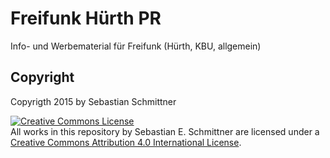 # Freifunk Hürth PR
Info- und Werbematerial für Freifunk (Hürth, KBU, allgemein)

## Copyright
Copyrigth 2015 by Sebastian Schmittner

<a rel="license" href="http://creativecommons.org/licenses/by/4.0/"><img alt="Creative Commons License" style="border-width:0" src="https://i.creativecommons.org/l/by/4.0/88x31.png" /></a><br /><span xmlns:dct="http://purl.org/dc/terms/" property="dct:title">All works in this repository</span> by <span xmlns:cc="http://creativecommons.org/ns#" property="cc:attributionName">Sebastian E. Schmittner</span> are licensed under a <a rel="license" href="http://creativecommons.org/licenses/by/4.0/">Creative Commons Attribution 4.0 International License</a>.
